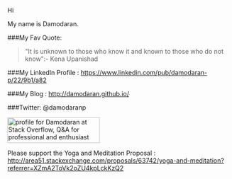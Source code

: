 Hi

My name is Damodaran.

###My Fav Quote:

>"It is unknown to those who know it and known to those who do not know":- Kena Upanishad

###My LinkedIn Profile : https://www.linkedin.com/pub/damodaran-p/22/9b1/a82

###My Blog : http://damodaran.github.io/

###Twitter: @damodaranp

<a href="http://stackoverflow.com/users/524700/damodaran">
<img src="http://stackoverflow.com/users/flair/524700.png" width="208" height="58" alt="profile for Damodaran at Stack Overflow, Q&amp;A for professional and enthusiast programmers" title="profile for Damodaran at Stack Overflow, Q&amp;A for professional and enthusiast programmers">
</a>

Please support the Yoga and Meditation Proposal : http://area51.stackexchange.com/proposals/63742/yoga-and-meditation?referrer=XZmA2ToVk2oZU4kpLckKzQ2
